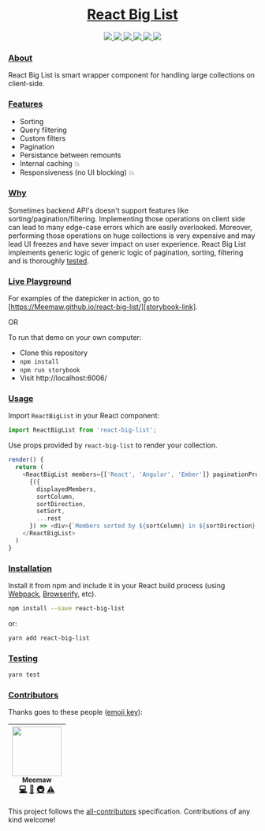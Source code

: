 <!-- Name -->

<h1 align="center">
  <a href="https://github.com/Meemaw/react-big-list">React Big List</a>
</h1>

<!-- Badges -->

<p align="center">

  <a href="https://travis-ci.org/Meemaw/react-big-list">
    <img
       src="https://api.travis-ci.org/Meemaw/react-big-list.svg?branch=master" />
  </a>

  <a href='https://coveralls.io/github/Meemaw/react-big-list?branch=master'>
    <img
      src='https://coveralls.io/repos/github/Meemaw/react-big-list/badge.svg?branch=master' />
  </a>

  <a href="https://github.com/Meemaw/react-big-list/blob/master/LICENSE">
    <img src="https://camo.githubusercontent.com/890acbdcb87868b382af9a4b1fac507b9659d9bf/68747470733a2f2f696d672e736869656c64732e696f2f62616467652f6c6963656e73652d4d49542d626c75652e737667" />

  </a>

  <a href="https://github.com/Meemaw/Photomy#contributors">
    <img 
      src="https://img.shields.io/badge/all_contributors-1-orange.svg?style=flat-square" />
  </a>

  <a href="http://makeapullrequest.com">
    <img
         src="https://img.shields.io/badge/PRs-welcome-brightgreen.svg?style=flat-square" />
  </a>

  <a href="https://opensource.org/">
    <img src="https://badges.frapsoft.com/os/v1/open-source.svg?v=103"/>
  </a>

</span>

### [About][about]

React Big List is smart wrapper component for handling large collections on client-side.

### [Features][features]

- Sorting
- Query filtering
- Custom filters
- Pagination
- Persistance between remounts
- Internal caching 💥
- Responsiveness (no UI blocking) 💥

### [Why][why]

Sometimes backend API's doesn't support features like sorting/pagination/filtering. Implementing those operations on client side can lead to many edge-case errors which are easily overlooked. Moreover, performing those operations on huge collections is very expensive and may lead UI freezes and have sever impact on user experience. React Big List implements generic logic of generic logic of pagination, sorting, filtering and is thoroughly [tested][tests].

### [Live Playground][playground]

For examples of the datepicker in action, go to [https://Meemaw.github.io/react-big-list/][storybook-link].

OR

To run that demo on your own computer:

- Clone this repository
- `npm install`
- `npm run storybook`
- Visit http://localhost:6006/

### [Usage][usage]

Import `ReactBigList` in your React component:

```javascript static
import ReactBigList from 'react-big-list';
```

Use props provided by `react-big-list` to render your collection.

```javascript static
render() {
  return (
    <ReactBigList members={['React', 'Angular', 'Ember']} paginationProps={{ pageSize: 2 }}>
      {({
        displayedMembers,
        sortColumn,
        sortDirection,
        setSort,
        ...rest
      }) => <div>{`Members sorted by ${sortColumn} in ${sortDirection} direction.`}</div>}
    </ReactBigList>
  )
}
```

### [Installation][installation]

Install it from npm and include it in your React build process (using [Webpack](http://webpack.github.io/), [Browserify](http://browserify.org/), etc).

```bash
npm install --save react-big-list
```

or:

```bash
yarn add react-big-list
```

### [Testing][testing]

```bash
yarn test
```

### [Contributors][contributors]

Thanks goes to these people ([emoji key][emojis]):

<!-- ALL-CONTRIBUTORS-LIST:START - Do not remove or modify this section -->
<!-- prettier-ignore -->
| [<img src="https://avatars2.githubusercontent.com/u/8524109?s=460&v=4" width="100px;"/><br /><sub><b>Meemaw</b></sub>](https://github.com/Meemaw)<br />[💻](https://github.com/Meemaw/react-big-list/commits?author=Meemaw "Code") [📖](https://github.com/Meemaw/react-big-list/commits?author=Meemaw "Documentation") [🚇](#infra-stereobooster "Infrastructure (Hosting, Build-Tools, etc)") [⚠️](https://github.com/Meemaw/react-big-list/commits?author=Meemaw "Tests")
| :---: |

<!-- ALL-CONTRIBUTORS-LIST:END -->

This project follows the [all-contributors][all-contributors] specification.
Contributions of any kind welcome!

[about]: https://github.com/Meemaw/react-big-list#about
[features]: https://github.com/Meemaw/react-big-list#features
[why]: https://github.com/Meemaw/react-big-list#why
[tests]: https://github.com/Meemaw/react-big-list/tree/master/tests
[usage]: https://github.com/Meemaw/react-big-list#usage
[installation]: https://github.com/Meemaw/react-big-list#installation
[testing]: https://github.com/Meemaw/react-big-list#testing
[usage]: https://github.com/Meemaw/react-big-list#usage
[playground]: https://github.com/Meemaw/react-big-list#playground
[emojis]: https://github.com/kentcdodds/all-contributors#emoji-key
[contributors]: https://github.com/Meemaw/react-big-list#contributors
[all-contributors]: https://github.com/kentcdodds/all-contributors
[storybook-link]: https://meemaw.github.io/react-big-list/?selectedKind=ReactBigList%20-%20combined&selectedStory=Async%20crypto%20table&full=0&addons=1&stories=1&panelRight=0&addonPanel=storybooks%2Fstorybook-addon-knobs
